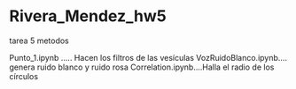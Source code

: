 Rivera_Mendez_hw5
=================
tarea 5 metodos

Punto_1.ipynb ..... Hacen los filtros de las vesículas
VozRuidoBlanco.ipynb.... genera ruido blanco y ruido rosa
Correlation.ipynb....Halla el radio de los círculos
